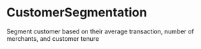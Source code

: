 # CustomerSegmentation
Segment customer based on their average transaction, number of merchants, and customer tenure
